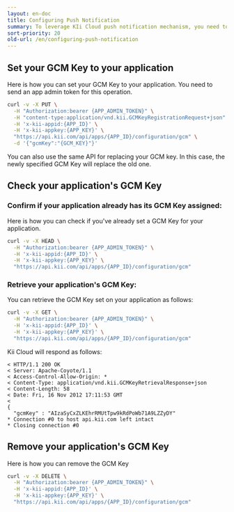 ```yaml
---
layout: en-doc
title: Configuring Push Notification
summary: To leverage KIi Cloud push notification mechanism, you need to configure your application accordingly; for example, you need to set the proper GCM Key in order to enable Kii push notification for Android.
sort-priority: 20
old-url: /en/configuring-push-notification
---
```

## Set your GCM Key to your application

Here is how you can set your GCM Key to your application.  You need to send an app admin token for this operation.

```sh
curl -v -X PUT \
  -H "Authorization:bearer {APP_ADMIN_TOKEN}" \
  -H "content-type:application/vnd.kii.GCMKeyRegistrationRequest+json" \
  -H 'x-kii-appid:{APP_ID}' \
  -H 'x-kii-appkey:{APP_KEY}' \
  "https://api.kii.com/api/apps/{APP_ID}/configuration/gcm" \
  -d '{"gcmKey":"{GCM_KEY}"}'
```

You can also use the same API for replacing your GCM key.  In this case, the newly specified GCM Key will replace the old one.

## Check your application's GCM Key

### Confirm if your application already has its GCM Key assigned:

Here is how you can check if you've already set a GCM Key for your application.

```sh
curl -v -X HEAD \
  -H "Authorization:bearer {APP_ADMIN_TOKEN}" \
  -H 'x-kii-appid:{APP_ID}' \
  -H 'x-kii-appkey:{APP_KEY}' \
  "https://api.kii.com/api/apps/{APP_ID}/configuration/gcm"
```

### Retrieve your application's GCM Key:

You can retrieve the GCM Key set on your application as follows:

```sh
curl -v -X GET \
  -H "Authorization:bearer {APP_ADMIN_TOKEN}" \
  -H 'x-kii-appid:{APP_ID}' \
  -H 'x-kii-appkey:{APP_KEY}' \
  "https://api.kii.com/api/apps/{APP_ID}/configuration/gcm"
```

Kii Cloud will respond as follows:

```
< HTTP/1.1 200 OK
< Server: Apache-Coyote/1.1
< Access-Control-Allow-Origin: *
< Content-Type: application/vnd.kii.GCMKeyRetrievalResponse+json
< Content-Length: 58
< Date: Fri, 16 Nov 2012 17:11:53 GMT
<
{
  "gcmKey" : "AIzaSyCxZLKEhrRMUtTpw9kRdPoWb71A9LZZyDY"
* Connection #0 to host api.kii.com left intact
* Closing connection #0
```

## Remove your application's GCM Key

Here is how you can remove the GCM Key

```sh
curl -v -X DELETE \
  -H "Authorization:bearer {APP_ADMIN_TOKEN}" \
  -H 'x-kii-appid:{APP_ID}' \
  -H 'x-kii-appkey:{APP_KEY}' \
  "https://api.kii.com/api/apps/{APP_ID}/configuration/gcm"
```
